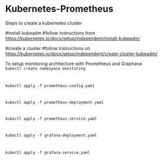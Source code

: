 # Kubernetes-Prometheus

Steps to create a kubernetes cluster

#install kubeadm
#follow instructions from https://kubernetes.io/docs/setup/independent/install-kubeadm/

#create a cluster
#follow instructions on https://kubernetes.io/docs/setup/independent/create-cluster-kubeadm/

To setup monitoring architecture with Prometheus and Graphana
<code>
kubectl create namespace monitoring

kubectl apply -f prometheus-config.yaml

kubectl apply -f prometheus-deployment.yaml

kubectl apply -f prometheus-service.yaml

kubectl apply -f grafana-deployment.yaml

kubectl apply -f grafana-service.yaml
</code>
